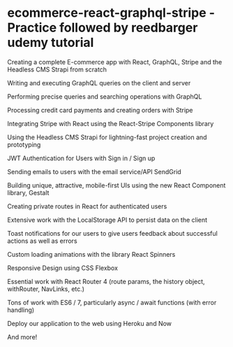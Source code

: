 # ecommerce-react-graphql-stripe - Practice followed by reedbarger udemy tutorial

Creating a complete E-commerce app with React, GraphQL, Stripe and the Headless CMS Strapi from scratch

Writing and executing GraphQL queries on the client and server

Performing precise queries and searching operations with GraphQL

Processing credit card payments and creating orders with Stripe

Integrating Stripe with React using the React-Stripe Components library

Using the Headless CMS Strapi for lightning-fast project creation and prototyping

JWT Authentication for Users with Sign in / Sign up

Sending emails to users with the email service/API SendGrid

Building unique, attractive, mobile-first UIs using the new React Component library, Gestalt

Creating private routes in React for authenticated users

Extensive work with the LocalStorage API to persist data on the client

Toast notifications for our users to give users feedback about successful actions as well as errors

Custom loading animations with the library React Spinners

Responsive Design using CSS Flexbox

Essential work with React Router 4 (route params, the history object, withRouter, NavLinks, etc.)

Tons of work with ES6 / 7, particularly async / await functions (with error handling)

Deploy our application to the web using Heroku and Now

And more!
